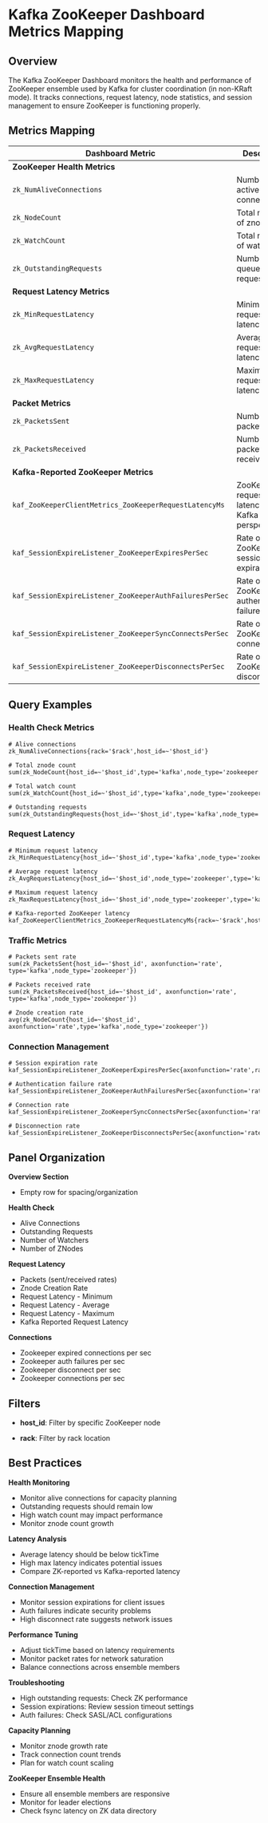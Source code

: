 # Kafka ZooKeeper Dashboard Metrics Mapping

## Overview

The Kafka ZooKeeper Dashboard monitors the health and performance of ZooKeeper ensemble used by Kafka for cluster coordination (in non-KRaft mode). It tracks connections, request latency, node statistics, and session management to ensure ZooKeeper is functioning properly.

## Metrics Mapping

| Dashboard Metric | Description | Attributes |
|-----------------|-----------|-------------|
| **ZooKeeper Health Metrics** |
| `zk_NumAliveConnections` | Number of active client connections | port={port} |
| `zk_NodeCount` | Total number of znodes | port={port} |
| `zk_WatchCount` | Total number of watches | port={port} |
| `zk_OutstandingRequests` | Number of queued requests | port={port} |
| **Request Latency Metrics** |
| `zk_MinRequestLatency` | Minimum request latency | port={port} |
| `zk_AvgRequestLatency` | Average request latency | port={port} |
| `zk_MaxRequestLatency` | Maximum request latency | port={port} |
| **Packet Metrics** |
| `zk_PacketsSent` | Number of packets sent | port={port} |
| `zk_PacketsReceived` | Number of packets received | port={port} |
| **Kafka-Reported ZooKeeper Metrics** |
| `kaf_ZooKeeperClientMetrics_ZooKeeperRequestLatencyMs` | ZooKeeper request latency from Kafka perspective | - |
| `kaf_SessionExpireListener_ZooKeeperExpiresPerSec` | Rate of ZooKeeper session expirations | - |
| `kaf_SessionExpireListener_ZooKeeperAuthFailuresPerSec` | Rate of ZooKeeper authentication failures | - |
| `kaf_SessionExpireListener_ZooKeeperSyncConnectsPerSec` | Rate of ZooKeeper connections | - |
| `kaf_SessionExpireListener_ZooKeeperDisconnectsPerSec` | Rate of ZooKeeper disconnections | - |

## Query Examples

### Health Check Metrics
```promql
# Alive connections
zk_NumAliveConnections{rack='$rack',host_id=~'$host_id'}

# Total znode count
sum(zk_NodeCount{host_id=~'$host_id',type='kafka',node_type='zookeeper'})

# Total watch count
sum(zk_WatchCount{host_id=~'$host_id',type='kafka',node_type='zookeeper'})

# Outstanding requests
sum(zk_OutstandingRequests{host_id=~'$host_id',type='kafka',node_type='zookeeper'})
```

### Request Latency
```promql
# Minimum request latency
zk_MinRequestLatency{host_id=~'$host_id',type='kafka',node_type='zookeeper'}

# Average request latency
zk_AvgRequestLatency{host_id=~'$host_id',node_type='zookeeper',type='kafka'}

# Maximum request latency
zk_MaxRequestLatency{host_id=~'$host_id',node_type='zookeeper',type='kafka'}

# Kafka-reported ZooKeeper latency
kaf_ZooKeeperClientMetrics_ZooKeeperRequestLatencyMs{rack=~'$rack',host_id=~'$host_id'}
```

### Traffic Metrics
```promql
# Packets sent rate
sum(zk_PacketsSent{host_id=~'$host_id', axonfunction='rate', type='kafka',node_type='zookeeper'})

# Packets received rate
sum(zk_PacketsReceived{host_id=~'$host_id', axonfunction='rate', type='kafka',node_type='zookeeper'})

# Znode creation rate
avg(zk_NodeCount{host_id=~'$host_id', axonfunction='rate',type='kafka',node_type='zookeeper'})
```

### Connection Management
```promql
# Session expiration rate
kaf_SessionExpireListener_ZooKeeperExpiresPerSec{axonfunction='rate',rack=~'$rack',host_id=~'$host_id'}

# Authentication failure rate
kaf_SessionExpireListener_ZooKeeperAuthFailuresPerSec{axonfunction='rate',rack=~'$rack',host_id=~'$host_id'}

# Connection rate
kaf_SessionExpireListener_ZooKeeperSyncConnectsPerSec{axonfunction='rate',rack=~'$rack',host_id=~'$host_id'}

# Disconnection rate
kaf_SessionExpireListener_ZooKeeperDisconnectsPerSec{axonfunction='rate',rack=~'$rack',host_id=~'$host_id'}
```

## Panel Organization

**Overview Section**

   - Empty row for spacing/organization

**Health Check**

   - Alive Connections
   - Outstanding Requests
   - Number of Watchers
   - Number of ZNodes

**Request Latency**

   - Packets (sent/received rates)
   - Znode Creation Rate
   - Request Latency - Minimum
   - Request Latency - Average
   - Request Latency - Maximum
   - Kafka Reported Request Latency

**Connections**

   - Zookeeper expired connections per sec
   - Zookeeper auth failures per sec
   - Zookeeper disconnect per sec
   - Zookeeper connections per sec

## Filters

- **host_id**: Filter by specific ZooKeeper node

- **rack**: Filter by rack location

## Best Practices

**Health Monitoring**

   - Monitor alive connections for capacity planning
   - Outstanding requests should remain low
   - High watch count may impact performance
   - Monitor znode count growth

**Latency Analysis**

   - Average latency should be below tickTime
   - High max latency indicates potential issues
   - Compare ZK-reported vs Kafka-reported latency

**Connection Management**

   - Monitor session expirations for client issues
   - Auth failures indicate security problems
   - High disconnect rate suggests network issues

**Performance Tuning**

   - Adjust tickTime based on latency requirements
   - Monitor packet rates for network saturation
   - Balance connections across ensemble members

**Troubleshooting**

   - High outstanding requests: Check ZK performance
   - Session expirations: Review session timeout settings
   - Auth failures: Check SASL/ACL configurations

**Capacity Planning**

   - Monitor znode growth rate
   - Track connection count trends
   - Plan for watch count scaling

**ZooKeeper Ensemble Health**

   - Ensure all ensemble members are responsive
   - Monitor for leader elections
   - Check fsync latency on ZK data directory